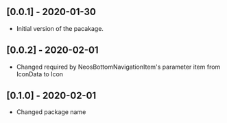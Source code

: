 ## [0.0.1] - 2020-01-30
 
* Initial version of the pacakage.


## [0.0.2] - 2020-02-01
 
* Changed required by NeosBottomNavigationItem's parameter item from IconData to Icon


## [0.1.0] - 2020-02-01
 
* Changed package name
